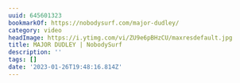 ```yaml
---
uuid: 645601323
bookmarkOf: https://nobodysurf.com/major-dudley/
category: video
headImage: https://i.ytimg.com/vi/ZU9e6pBHzCU/maxresdefault.jpg
title: MAJOR DUDLEY | NobodySurf
description: ''
tags: []
date: '2023-01-26T19:48:16.814Z'
---
```



